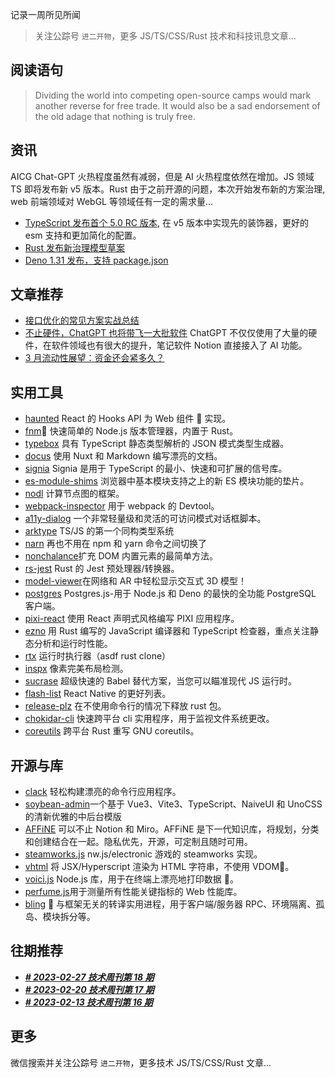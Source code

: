 记录一周所见所闻

> 关注公踪号 `进二开物`，更多 JS/TS/CSS/Rust 技术和科技讯息文章...

## 阅读语句

> Dividing the world into competing open-source camps would mark another reverse for free trade. It would also be a sad endorsement of the old adage that nothing is truly free.

## 资讯

AICG Chat-GPT 火热程度虽然有减弱，但是 AI 火热程度依然在增加。JS 领域 TS 即将发布新 v5 版本。Rust 由于之前开源的问题，本次开始发布新的方案治理, web 前端领域对 WebGL 等领域任有一定的需求量...

- [TypeScript 发布首个 5.0 RC 版本](https://devblogs.microsoft.com/typescript/announcing-typescript-5-0-rc/), 在 v5 版本中实现先的装饰器，更好的 esm 支持和更加简化的配置。
- [Rust 发布新治理模型草案](https://github.com/rust-lang/rfcs/pull/3392)
- [Deno 1.31 发布，支持 package.json](https://github.com/denoland/deno/releases/tag/v1.31.0)

## 文章推荐

- [接口优化的常见方案实战总结](https://juejin.cn/post/7205959141562810429)
- [不止硬件，ChatGPT 也将带飞一大批软件](https://wallstreetcn.com/articles/3683229) ChatGPT 不仅仅使用了大量的硬件，在软件领域也有很大的提升，笔记软件 Notion 直接接入了 AI 功能。
- [3 月流动性展望：资金还会紧多久？](https://wallstreetcn.com/articles/3683131)

## 实用工具

- [haunted](https://github.com/matthewp/haunted) React 的 Hooks API 为 Web 组件 👻 实现。
- [fnm](https://github.com/Schniz/fnm)🚀 快速简单的 Node.js 版本管理器，内置于 Rust。
- [typebox](https://github.com/sinclairzx81/typebox) 具有 TypeScript 静态类型解析的 JSON 模式类型生成器。
- [docus](https://github.com/nuxt-themes/docus) 使用 Nuxt 和 Markdown 编写漂亮的文档。
- [signia](https://github.com/tldraw/signia) Signia 是用于 TypeScript 的最小、快速和可扩展的信号库。
- [es-module-shims](https://github.com/guybedford/es-module-shims) 浏览器中基本模块支持之上的新 ES 模块功能的垫片。
- [nodl](https://github.com/emilwidlund/nodl) 计算节点图的框架。
- [webpack-inspector](https://github.com/web-infra-dev/webpack-inspector) 用于 webpack 的 Devtool。
- [a11y-dialog](https://github.com/KittyGiraudel/a11y-dialog) 一个非常轻量级和灵活的可访问模式对话框脚本。
- [arktype](https://github.com/arktypeio/arktype) TS/JS 的第一个同构类型系统
- [narn](https://github.com/joeldenning/narn) 再也不用在 npm 和 yarn 命令之间切换了
- [nonchalance](https://github.com/WebReflection/nonchalance)扩充 DOM 内置元素的最简单方法。
- [rs-jest](https://github.com/DrSensor/rs-jest) Rust 的 Jest 预处理器/转换器。
- [model-viewer](https://github.com/google/model-viewer)在网络和 AR 中轻松显示交互式 3D 模型！
- [postgres](https://github.com/porsager/postgres) Postgres.js-用于 Node.js 和 Deno 的最快的全功能 PostgreSQL 客户端。
- [pixi-react](https://github.com/pixijs/pixi-react) 使用 React 声明式风格编写 PIXI 应用程序。
- [ezno](https://github.com/kaleidawave/ezno) 用 Rust 编写的 JavaScript 编译器和 TypeScript 检查器，重点关注静态分析和运行时性能。
- [rtx](https://github.com/jdxcode/rtx) 运行时执行器（asdf rust clone）
- [inspx](https://github.com/raunofreiberg/inspx) 像素完美布局检测。
- [sucrase](https://github.com/alangpierce/sucrase) 超级快速的 Babel 替代方案，当您可以瞄准现代 JS 运行时。
- [flash-list](https://github.com/Shopify/flash-list) React Native 的更好列表。
- [release-plz](https://github.com/MarcoIeni/release-plz) 在不使用命令行的情况下释放 rust 包。
- [chokidar-cli](https://github.com/open-cli-tools/chokidar-cli) 快速跨平台 cli 实用程序，用于监视文件系统更改。
- [coreutils](https://github.com/uutils/coreutils) 跨平台 Rust 重写 GNU coreutils。

## 开源与库

- [clack](https://github.com/natemoo-re/clack) 轻松构建漂亮的命令行应用程序。
- [soybean-admin](https://github.com/honghuangdc/soybean-admin)一个基于 Vue3、Vite3、TypeScript、NaiveUI 和 UnoCSS 的清新优雅的中后台模版
- [AFFiNE](https://github.com/toeverything/AFFiNE) 可以不止 Notion 和 Miro。AFFiNE 是下一代知识库，将规划，分类和创建结合在一起。隐私优先，开源，可定制且随时可用。
- [steamworks.js](https://github.com/ceifa/steamworks.js) nw.js/electronic 游戏的 steamworks 实现。
- [vhtml](https://github.com/developit/vhtml) 将 JSX/Hyperscript 渲染为 HTML 字符串，不使用 VDOM🌈。
- [voici.js](https://github.com/larswaechter/voici.js) Node.js 库，用于在终端上漂亮地打印数据 🎨。
- [perfume.js](https://github.com/Zizzamia/perfume.js)用于测量所有性能关键指标的 Web 性能库。
- [bling](https://github.com/TanStack/bling) 💍 与框架无关的转译实用进程，用于客户端/服务器 RPC、环境隔离、孤岛、模块拆分等。

## 往期推荐

- **_[# 2023-02-27 技术周刊第 18 期](https://juejin.cn/post/7204356282588971068)_**
- **_[# 2023-02-20 技术周刊第 17 期](https://juejin.cn/post/7201517884132507685)_**
- **_[# 2023-02-13 技术周刊第 16 期](https://juejin.cn/post/7199192593278697531)_**

## 更多

微信搜索并关注公踪号 `进二开物`，更多技术 JS/TS/CSS/Rust 文章...
